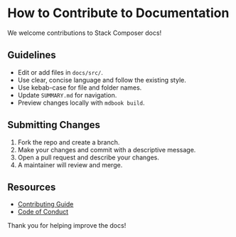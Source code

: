 # How to Contribute to Documentation

We welcome contributions to Stack Composer docs!

## Guidelines

- Edit or add files in `docs/src/`.
- Use clear, concise language and follow the existing style.
- Use kebab-case for file and folder names.
- Update `SUMMARY.md` for navigation.
- Preview changes locally with `mdbook build`.

## Submitting Changes

1. Fork the repo and create a branch.
2. Make your changes and commit with a descriptive message.
3. Open a pull request and describe your changes.
4. A maintainer will review and merge.

## Resources

- [Contributing Guide](contributing.md)
- [Code of Conduct](code-of-conduct.md)

Thank you for helping improve the docs!
